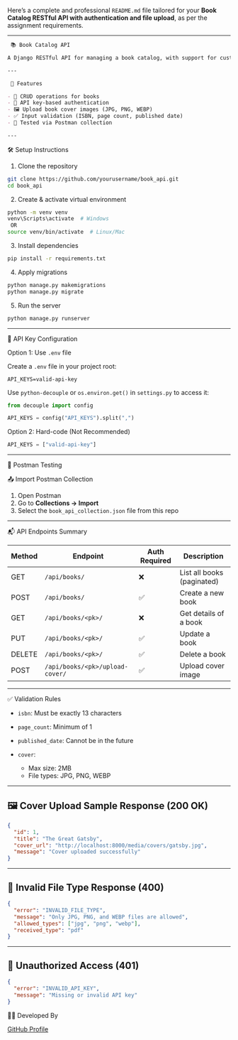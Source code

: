 Here’s a complete and professional `README.md` file tailored for your **Book Catalog RESTful API with authentication and file upload**, as per the assignment requirements.

---

````markdown
 📚 Book Catalog API

A Django RESTful API for managing a book catalog, with support for custom API key authentication and book cover image uploads.

---

 🚀 Features

- 📖 CRUD operations for books
- 🔐 API key-based authentication
- 🖼️ Upload book cover images (JPG, PNG, WEBP)
- ✅ Input validation (ISBN, page count, published date)
- 🔄 Tested via Postman collection

---
````

 🛠️ Setup Instructions

 1. Clone the repository

```bash
git clone https://github.com/yourusername/book_api.git
cd book_api
```

 2. Create & activate virtual environment

```bash
python -m venv venv
venv\Scripts\activate  # Windows
 OR
source venv/bin/activate  # Linux/Mac
```

 3. Install dependencies

```bash
pip install -r requirements.txt
```

 4. Apply migrations

```bash
python manage.py makemigrations
python manage.py migrate
```

 5. Run the server

```bash
python manage.py runserver
```

---

 🔐 API Key Configuration

 Option 1: Use `.env` file

Create a `.env` file in your project root:

```env
API_KEYS=valid-api-key
```

Use `python-decouple` or `os.environ.get()` in `settings.py` to access it:

```python
from decouple import config

API_KEYS = config("API_KEYS").split(",")
```

 Option 2: Hard-code (Not Recommended)

```python
API_KEYS = ["valid-api-key"]
```

---

 🧪 Postman Testing

 📤 Import Postman Collection

1. Open Postman
2. Go to **Collections → Import**
3. Select the `book_api_collection.json` file from this repo

---

 📬 API Endpoints Summary

| Method | Endpoint                        | Auth Required | Description                |
| ------ | ------------------------------- | ------------- | -------------------------- |
| GET    | `/api/books/`                   | ❌             | List all books (paginated) |
| POST   | `/api/books/`                   | ✅             | Create a new book          |
| GET    | `/api/books/<pk>/`              | ❌             | Get details of a book      |
| PUT    | `/api/books/<pk>/`              | ✅             | Update a book              |
| DELETE | `/api/books/<pk>/`              | ✅             | Delete a book              |
| POST   | `/api/books/<pk>/upload-cover/` | ✅             | Upload cover image         |

---

 ✅ Validation Rules

* `isbn`: Must be exactly 13 characters
* `page_count`: Minimum of 1
* `published_date`: Cannot be in the future
* `cover`:

  * Max size: 2MB
  * File types: JPG, PNG, WEBP

---

## 🖼️ Cover Upload Sample Response (200 OK)

```json
{
  "id": 1,
  "title": "The Great Gatsby",
  "cover_url": "http://localhost:8000/media/covers/gatsby.jpg",
  "message": "Cover uploaded successfully"
}
```

---

## 🚫 Invalid File Type Response (400)

```json
{
  "error": "INVALID_FILE_TYPE",
  "message": "Only JPG, PNG, and WEBP files are allowed",
  "allowed_types": ["jpg", "png", "webp"],
  "received_type": "pdf"
}
```

---

## 🔐 Unauthorized Access (401)

```json
{
  "error": "INVALID_API_KEY",
  "message": "Missing or invalid API key"
}
```


 👨‍💻 Developed By

[GitHub Profile](https://github.com/sanket-sakariya)

```
